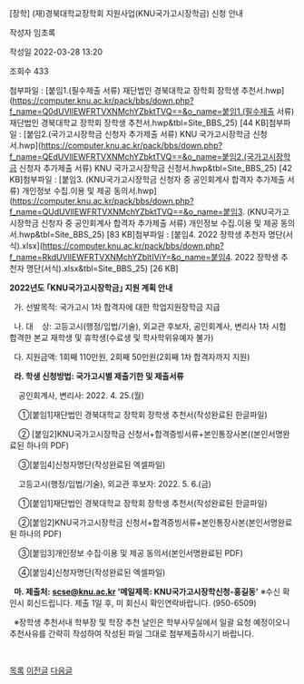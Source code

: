
[장학] (재)경북대학교장학회 지원사업(KNU국가고시장학금) 신청 안내





작성자
임초록


작성일
2022-03-28 13:20


조회수
433


첨부파일 : [붙임1.(필수제출 서류) 재단법인 경북대학교 장학회 장학생 추천서.hwp](https://computer.knu.ac.kr/pack/bbs/down.php?f_name=Q0dUVllEWFRTVXNMchYZbktTVQ==&o_name=붙임1.(필수제출 서류) 재단법인 경북대학교 장학회 장학생 추천서.hwp&tbl=Site_BBS_25) [44 KB]첨부파일 : [붙임2.(국가고시장학금 신청자 추가제출 서류) KNU 국가고시장학금 신청서.hwp](https://computer.knu.ac.kr/pack/bbs/down.php?f_name=QEdUVllEWFRTVXNMchYZbktTVQ==&o_name=붙임2.(국가고시장학금 신청자 추가제출 서류) KNU 국가고시장학금 신청서.hwp&tbl=Site_BBS_25) [42 KB]첨부파일 : [붙임3. (KNU국가고시장학금 신청자 중 공인회계사 합격자 추가제출 서류) 개인정보 수집.이용 및 제공 동의서.hwp](https://computer.knu.ac.kr/pack/bbs/down.php?f_name=QUdUVllEWFRTVXNMchYZbktTVQ==&o_name=붙임3. (KNU국가고시장학금 신청자 중 공인회계사 합격자 추가제출 서류) 개인정보 수집.이용 및 제공 동의서.hwp&tbl=Site_BBS_25) [83 KB]첨부파일 : [붙임4. 2022 장학생 추천자 명단(서식).xlsx](https://computer.knu.ac.kr/pack/bbs/down.php?f_name=RkdUVllEWFRTVXNMchYZbltIViY=&o_name=붙임4. 2022 장학생 추천자 명단(서식).xlsx&tbl=Site_BBS_25) [26 KB]


﻿**﻿2022년도 ｢KNU국가고시장학금｣ 지원 계획 안내**

  


  가. 선발목적: 국가고시 1차 합격자에 대한 학업지원장학금 지급

  나. 대    상: 고등고시(행정/입법/기술), 외교관 후보자, 공인회계사, 변리사 1차 시험 합격한 본교 재학생 및 휴학생(수료생 및 학사학위유예자 불가)

  다. 지원금액: 1회째 110만원, 2회째 50만원(2회째 1차 합격자까지 지원)

  **라. 학생 신청방법: 국가고시별 제출기한 및 제출서류**

    공인회계사, 변리사: 2022. 4. 25.(월)

    ①[붙임1]재단법인 경북대학교 장학회 장학생 추천서(작성완료된 한글파일)

    ② [붙임2]KNU국가고시장학금 신청서+합격증빙서류+본인통장사본((본인서명완료된 하나의 PDF)

    ③[붙임4]신청자명단(작성완료된 엑셀파일)

  


    고등고시(행정/입법/기술), 외교관 후보자: 2022. 5. 6.(금)

    ①[붙임1]재단법인 경북대학교 장학회 장학생 추천서(작성완료된 한글파일)

    ②[붙임2]KNU국가고시장학금 신청서+합격증빙서류+본인통장사본(본인서명완료된 하나의 PDF)

    ③[붙임3]개인정보 수집‧이용 및 제공 동의서(본인서명완료된 PDF)

    ④[붙임4]신청자명단(작성완료된 엑셀파일)

  
  


  **마. 제출처:** **scse@knu.ac.kr '메일제목: KNU국가고시장학신청-홍길동'** ※수신 확인시 회신드립니다. 제출 1일 후, 미 회신시 확인연락바랍니다. (950-6509)

  ※장학생 추천서내 학부장 및 학장 추천 날인은 학부사무실에서 일괄 요청 예정이오니 추천사유를 간략히 작성하여 작성된 파일 그대로 첨부제출하시기 바랍니다.

  
  


   







[목록](https://computer.knu.ac.kr/06_sub/02_sub.html?key=&keyfield=&category=&page=1&bbs_code=Site_BBS_25)
[이전글](https://computer.knu.ac.kr/06_sub/02_sub.html?bbs_cmd=view&page=1&key=&keyfield=&category=&no=3731&bbs_code=Site_BBS_25)
[다음글](https://computer.knu.ac.kr/06_sub/02_sub.html?bbs_cmd=view&page=1&key=&keyfield=&category=&no=3733&bbs_code=Site_BBS_25)

















 
